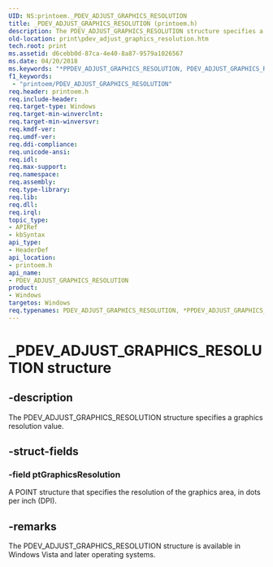 ```yaml
---
UID: NS:printoem._PDEV_ADJUST_GRAPHICS_RESOLUTION
title: _PDEV_ADJUST_GRAPHICS_RESOLUTION (printoem.h)
description: The PDEV_ADJUST_GRAPHICS_RESOLUTION structure specifies a graphics resolution value.
old-location: print\pdev_adjust_graphics_resolution.htm
tech.root: print
ms.assetid: d6cebb0d-87ca-4e40-8a87-9579a1026567
ms.date: 04/20/2018
ms.keywords: "*PPDEV_ADJUST_GRAPHICS_RESOLUTION, PDEV_ADJUST_GRAPHICS_RESOLUTION, PDEV_ADJUST_GRAPHICS_RESOLUTION structure [Print Devices], PPDEV_ADJUST_GRAPHICS_RESOLUTION, PPDEV_ADJUST_GRAPHICS_RESOLUTION structure pointer [Print Devices], _PDEV_ADJUST_GRAPHICS_RESOLUTION, print.pdev_adjust_graphics_resolution, print_unidrv-pscript_rendering_4e6d42c6-744c-4451-85a3-f5769c0ebfd3.xml, printoem/PDEV_ADJUST_GRAPHICS_RESOLUTION, printoem/PPDEV_ADJUST_GRAPHICS_RESOLUTION"
f1_keywords:
 - "printoem/PDEV_ADJUST_GRAPHICS_RESOLUTION"
req.header: printoem.h
req.include-header: 
req.target-type: Windows
req.target-min-winverclnt: 
req.target-min-winversvr: 
req.kmdf-ver: 
req.umdf-ver: 
req.ddi-compliance: 
req.unicode-ansi: 
req.idl: 
req.max-support: 
req.namespace: 
req.assembly: 
req.type-library: 
req.lib: 
req.dll: 
req.irql: 
topic_type:
- APIRef
- kbSyntax
api_type:
- HeaderDef
api_location:
- printoem.h
api_name:
- PDEV_ADJUST_GRAPHICS_RESOLUTION
product:
- Windows
targetos: Windows
req.typenames: PDEV_ADJUST_GRAPHICS_RESOLUTION, *PPDEV_ADJUST_GRAPHICS_RESOLUTION
---
```


# _PDEV_ADJUST_GRAPHICS_RESOLUTION structure


## -description


The PDEV_ADJUST_GRAPHICS_RESOLUTION structure specifies a graphics resolution value.


## -struct-fields




### -field ptGraphicsResolution

A POINT structure that specifies the resolution of the graphics area, in dots per inch (DPI).


## -remarks



The PDEV_ADJUST_GRAPHICS_RESOLUTION structure is available in Windows Vista and later operating systems. 



